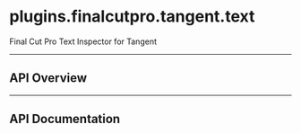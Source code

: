 # plugins.finalcutpro.tangent.text

Final Cut Pro Text Inspector for Tangent

---

## API Overview

---

## API Documentation

